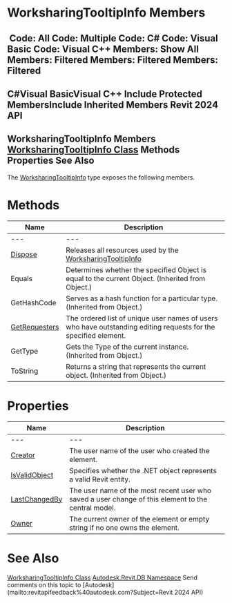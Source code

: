 # WorksharingTooltipInfo Members

﻿
 Code: All Code: Multiple Code: C# Code: Visual Basic Code: Visual C++  Members: Show All Members: Filtered Members: Filtered Members: Filtered   
---  
C#Visual BasicVisual C++
Include Protected MembersInclude Inherited Members
Revit 2024 API  
---  
WorksharingTooltipInfo Members  
[WorksharingTooltipInfo Class](64e2bf53-2787-6cb7-ac29-b73777892ed3.md "WorksharingTooltipInfo Class") Methods Properties See Also  
---  
The [WorksharingTooltipInfo](64e2bf53-2787-6cb7-ac29-b73777892ed3.md "WorksharingTooltipInfo Class") type exposes the following members.
# Methods
| Name | Description |
| --- | --- |
| --- | --- | --- |
| [Dispose](a0361ae6-d166-8707-05a4-94355966a7a0.md "Dispose Method") | Releases all resources used by the [WorksharingTooltipInfo](64e2bf53-2787-6cb7-ac29-b73777892ed3.md "WorksharingTooltipInfo Class") |
| Equals | Determines whether the specified Object is equal to the current Object. (Inherited from Object.) |
| GetHashCode | Serves as a hash function for a particular type.  (Inherited from Object.) |
| [GetRequesters](0a0ecf34-db77-997c-c9e3-e631c53fac78.md "GetRequesters Method") | The ordered list of unique user names of users who have outstanding editing requests for the specified element. |
| GetType | Gets the Type of the current instance. (Inherited from Object.) |
| ToString | Returns a string that represents the current object. (Inherited from Object.) |

# Properties
| Name | Description |
| --- | --- |
| --- | --- | --- |
| [Creator](c6d2a047-8f18-103a-804d-cd2a0ff43c40.md "Creator Property") | The user name of the user who created the element. |
| [IsValidObject](57aff666-de47-f628-05a1-09834b42f8ae.md "IsValidObject Property") | Specifies whether the .NET object represents a valid Revit entity. |
| [LastChangedBy](6d289dd3-16cd-499f-0837-573db0fb508e.md "LastChangedBy Property") | The user name of the most recent user who saved a user change of this element to the central model. |
| [Owner](d6f0d595-a7e8-b2fa-9e9b-c74c705cb350.md "Owner Property") | The current owner of the element or empty string if no one owns the element. |

# See Also
[WorksharingTooltipInfo Class](64e2bf53-2787-6cb7-ac29-b73777892ed3.md "WorksharingTooltipInfo Class")
[Autodesk.Revit.DB Namespace](87546ba7-461b-c646-cbb1-2cb8f5bff8b2.md "Autodesk.Revit.DB Namespace")
Send comments on this topic to [Autodesk](mailto:revitapifeedback%40autodesk.com?Subject=Revit 2024 API)